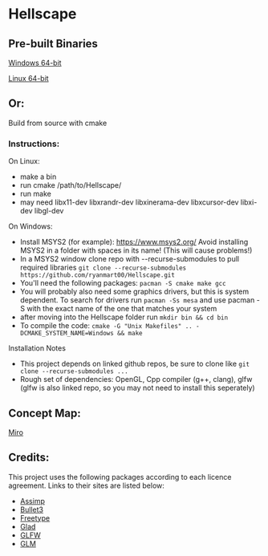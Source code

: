 # Hellscape

## Pre-built Binaries
<a id="raw-url" href="https://github.com/ryanmart00/Hellscape/raw/master/builds/Win64/Hellscape.zip"> Windows 64-bit</a>

<a id="raw-url" href="https://github.com/ryanmart00/Hellscape/raw/master/builds/Linux/Hellscape.zip"> Linux 64-bit</a>

## Or:
Build from source with cmake

### Instructions:

On Linux:
- make a bin 
- run cmake /path/to/Hellscape/
- run make
- may need libx11-dev libxrandr-dev libxinerama-dev libxcursor-dev libxi-dev libgl-dev

On Windows:
- Install MSYS2 (for example): https://www.msys2.org/ Avoid installing MSYS2 in a folder with spaces in its name! (This will cause problems!)
- In a MSYS2 window clone repo with --recurse-submodules to pull required libraries ```git clone --recurse-submodules https://github.com/ryanmart00/Hellscape.git```
- You'll need the following packages: ```pacman -S cmake make gcc```
- You will probably also need some graphics drivers, but this is system dependent. To search for drivers run ```pacman -Ss mesa``` and use pacman -S with the exact name of the one that matches your system
- after moving into the Hellscape folder run ```mkdir bin && cd bin```
- To compile the code: ```cmake -G "Unix Makefiles" .. -DCMAKE_SYSTEM_NAME=Windows && make```

Installation Notes
- This project depends on linked github repos, be sure to clone like `git clone --recurse-submodules ...`
- Rough set of dependencies: OpenGL, Cpp compiler (g++, clang), glfw (glfw is also linked repo, so you may not need to install this seperately)


## Concept Map:
<a id="raw-url" href="https://miro.com/app/board/o9J_knGxncc=/"> Miro</a>


## Credits:
This project uses the following packages according to each licence agreement. Links to their sites are listed below:

- [Assimp](https://github.com/assimp/assimp)
- [Bullet3](https://github.com/bulletphysics/bullet3)
- [Freetype](https://www.freetype.org/index.html)
- [Glad](https://github.com/Dav1dde/glad)
- [GLFW](https://github.com/glfw/glfw)
- [GLM](https://github.com/g-truc/glm)
